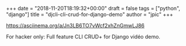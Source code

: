 +++
date = "2018-11-20T18:19:32+00:00"
draft = false
tags = ["python", "django"]
title = "djcli-cli-crud-for-django-demo"
author = "jpic"
+++

https://asciinema.org/a/Jn3LB6TO7vWcf2xhZnGmwLJ86

For hacker only: Full feature CLI CRUD+ for Django vidéo demo.
